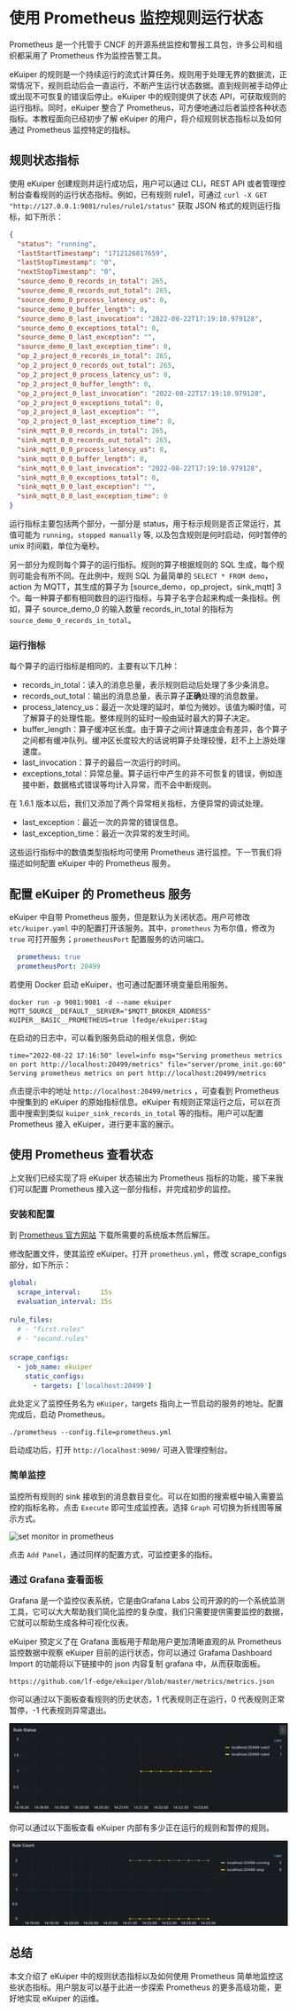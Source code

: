 # 使用 Prometheus 监控规则运行状态

Prometheus 是一个托管于 CNCF 的开源系统监控和警报工具包，许多公司和组织都采用了 Prometheus 作为监控告警工具。

eKuiper 的规则是一个持续运行的流式计算任务。规则用于处理无界的数据流，正常情况下，规则启动后会一直运行，不断产生运行状态数据。直到规则被手动停止或出现不可恢复的错误后停止。eKuiper 中的规则提供了状态 API，可获取规则的运行指标。同时，eKuiper 整合了 Prometheus，可方便地通过后者监控各种状态指标。本教程面向已经初步了解 eKuiper 的用户，将介绍规则状态指标以及如何通过 Prometheus 监控特定的指标。

## 规则状态指标

使用 eKuiper 创建规则并运行成功后，用户可以通过 CLI，REST API 或者管理控制台查看规则的运行状态指标。例如，已有规则 rule1，可通过 `curl -X GET "http://127.0.0.1:9081/rules/rule1/status"` 获取 JSON 格式的规则运行指标，如下所示：

```json
{
  "status": "running",
  "lastStartTimestamp": "1712126817659",
  "lastStopTimestamp": "0",
  "nextStopTimestamp": "0",
  "source_demo_0_records_in_total": 265,
  "source_demo_0_records_out_total": 265,
  "source_demo_0_process_latency_us": 0,
  "source_demo_0_buffer_length": 0,
  "source_demo_0_last_invocation": "2022-08-22T17:19:10.979128",
  "source_demo_0_exceptions_total": 0,
  "source_demo_0_last_exception": "",
  "source_demo_0_last_exception_time": 0,
  "op_2_project_0_records_in_total": 265,
  "op_2_project_0_records_out_total": 265,
  "op_2_project_0_process_latency_us": 0,
  "op_2_project_0_buffer_length": 0,
  "op_2_project_0_last_invocation": "2022-08-22T17:19:10.979128",
  "op_2_project_0_exceptions_total": 0,
  "op_2_project_0_last_exception": "",
  "op_2_project_0_last_exception_time": 0,
  "sink_mqtt_0_0_records_in_total": 265,
  "sink_mqtt_0_0_records_out_total": 265,
  "sink_mqtt_0_0_process_latency_us": 0,
  "sink_mqtt_0_0_buffer_length": 0,
  "sink_mqtt_0_0_last_invocation": "2022-08-22T17:19:10.979128",
  "sink_mqtt_0_0_exceptions_total": 0,
  "sink_mqtt_0_0_last_exception": "",
  "sink_mqtt_0_0_last_exception_time": 0
}
```

运行指标主要包括两个部分，一部分是 status，用于标示规则是否正常运行，其值可能为 `running`，`stopped manually` 等, 以及包含规则是何时启动，何时暂停的 unix 时间戳，单位为毫秒。

另一部分为规则每个算子的运行指标。规则的算子根据规则的 SQL 生成，每个规则可能会有所不同。在此例中，规则 SQL 为最简单的 `SELECT * FROM demo`，action 为 MQTT，其生成的算子为 [source_demo，op_project，sink_mqtt] 3个。每一种算子都有相同数目的运行指标，与算子名字合起来构成一条指标。例如，算子 source_demo_0 的输入数量 records_in_total 的指标为 `source_demo_0_records_in_total`。

### 运行指标

每个算子的运行指标是相同的，主要有以下几种：

- records_in_total：读入的消息总量，表示规则启动后处理了多少条消息。
- records_out_total：输出的消息总量，表示算子**正确**处理的消息数量。
- process_latency_us：最近一次处理的延时，单位为微妙。该值为瞬时值，可了解算子的处理性能。整体规则的延时一般由延时最大的算子决定。
- buffer_length：算子缓冲区长度。由于算子之间计算速度会有差异，各个算子之间都有缓冲队列。缓冲区长度较大的话说明算子处理较慢，赶不上上游处理速度。
- last_invocation：算子的最后一次运行的时间。
- exceptions_total：异常总量。算子运行中产生的非不可恢复的错误，例如连接中断，数据格式错误等均计入异常，而不会中断规则。

在 1.6.1 版本以后，我们又添加了两个异常相关指标，方便异常的调试处理。

- last_exception：最近一次的异常的错误信息。
- last_exception_time：最近一次异常的发生时间。

这些运行指标中的数值类型指标均可使用 Prometheus 进行监控。下一节我们将描述如何配置 eKuiper 中的 Prometheus 服务。

## 配置 eKuiper 的 Prometheus 服务

eKuiper 中自带 Prometheus 服务，但是默认为关闭状态。用户可修改 `etc/kuiper.yaml` 中的配置打开该服务。其中，`prometheus` 为布尔值，修改为 `true` 可打开服务；`prometheusPort` 配置服务的访问端口。

```yaml
  prometheus: true
  prometheusPort: 20499
```

若使用 Docker 启动 eKuiper，也可通过配置环境变量启用服务。

```shell
docker run -p 9081:9081 -d --name ekuiper MQTT_SOURCE__DEFAULT__SERVER="$MQTT_BROKER_ADDRESS" KUIPER__BASIC__PROMETHEUS=true lfedge/ekuiper:$tag
```

在启动的日志中，可以看到服务启动的相关信息，例如:

```text
time="2022-08-22 17:16:50" level=info msg="Serving prometheus metrics on port http://localhost:20499/metrics" file="server/prome_init.go:60"
Serving prometheus metrics on port http://localhost:20499/metrics
```

点击提示中的地址 `http://localhost:20499/metrics` ，可查看到 Prometheus 中搜集到的 eKuiper 的原始指标信息。eKuiper 有规则正常运行之后，可以在页面中搜索到类似 `kuiper_sink_records_in_total` 等的指标。用户可以配置 Prometheus 接入 eKuiper，进行更丰富的展示。

## 使用 Prometheus 查看状态

上文我们已经实现了将 eKuiper 状态输出为 Prometheus 指标的功能，接下来我们可以配置 Prometheus 接入这一部分指标，并完成初步的监控。

### 安装和配置

到 [Prometheus 官方网站](https://prometheus.io/download/) 下载所需要的系统版本然后解压。

修改配置文件，使其监控 eKuiper。打开 `prometheus.yml`，修改 scrape_configs 部分，如下所示：

```yaml
global:
  scrape_interval:     15s
  evaluation_interval: 15s

rule_files:
  # - "first.rules"
  # - "second.rules"

scrape_configs:
  - job_name: ekuiper
    static_configs:
      - targets: ['localhost:20499']
```

此处定义了监控任务名为 `eKuiper`，targets 指向上一节启动的服务的地址。配置完成后，启动 Prometheus。

```shell
./prometheus --config.file=prometheus.yml
```

启动成功后，打开 `http://localhost:9090/` 可进入管理控制台。

### 简单监控

监控所有规则的 sink 接收到的消息数目变化。可以在如图的搜索框中输入需要监控的指标名称，点击 `Execute` 即可生成监控表。选择 `Graph` 可切换为折线图等展示方式。

![set monitor in prometheus](./resources/prom.png)

点击 `Add Panel`，通过同样的配置方式，可监控更多的指标。

### 通过 Grafana 查看面板

Grafana 是一个监控仪表系统，它是由Grafana Labs 公司开源的的一个系统监测工具，它可以大大帮助我们简化监控的复杂度，我们只需要提供需要监控的数据，它就可以帮助生成各种可视化仪表。

eKuiper 预定义了在 Grafana 面板用于帮助用户更加清晰直观的从 Prometheus 监控数据中观察 eKuiper 目前的运行状态，你可以通过 Grafama Dashboard Import 的功能将以下链接中的 json 内容复制 grafana 中，从而获取面板。

```shell
https://github.com/lf-edge/ekuiper/blob/master/metrics/metrics.json
```

你可以通过以下面板查看规则的历史状态，1 代表规则正在运行，0 代表规则正常暂停，-1 代表规则异常退出。

![rule status](./resources/ruleStatus.png)

你可以通过以下面板查看 eKuiper 内部有多少正在运行的规则和暂停的规则。

![rule count](./resources/ruleCount.png)

## 总结

本文介绍了 eKuiper 中的规则状态指标以及如何使用 Prometheus 简单地监控这些状态指标。用户朋友可以基于此进一步探索 Prometheus 的更多高级功能，更好地实现 eKuiper 的运维。
